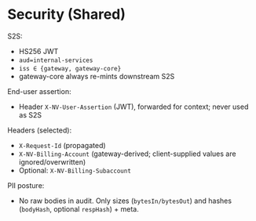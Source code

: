 # Security (Shared)

S2S:

- HS256 JWT
- `aud=internal-services`
- `iss ∈ {gateway, gateway-core}`
- gateway-core always re-mints downstream S2S

End-user assertion:

- Header `X-NV-User-Assertion` (JWT), forwarded for context; never used as S2S

Headers (selected):

- `X-Request-Id` (propagated)
- `X-NV-Billing-Account` (gateway-derived; client-supplied values are ignored/overwritten)
- Optional: `X-NV-Billing-Subaccount`

PII posture:

- No raw bodies in audit. Only sizes (`bytesIn/bytesOut`) and hashes (`bodyHash`, optional `respHash`) + meta.
